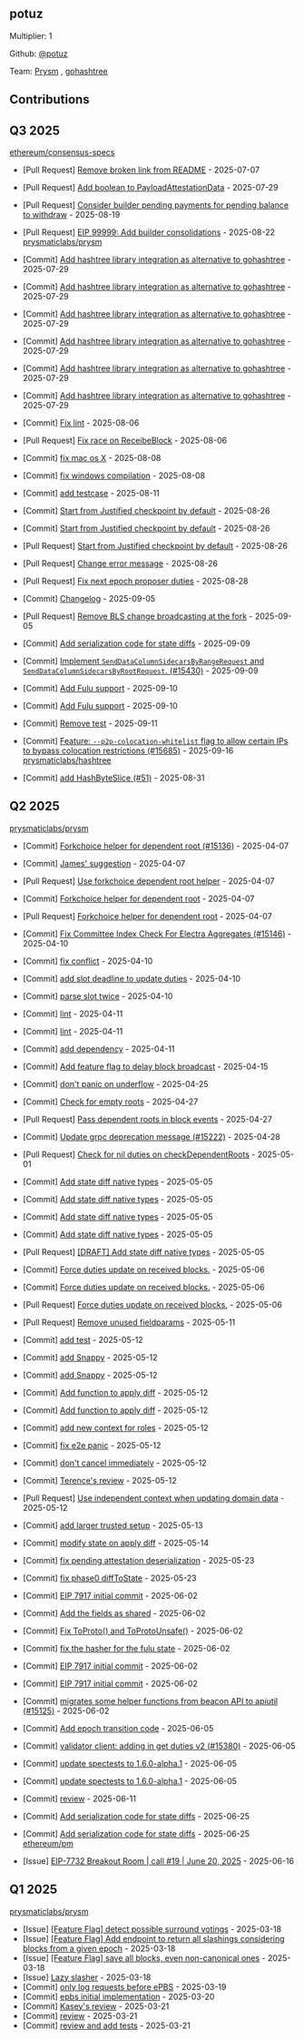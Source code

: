 
## potuz
Multiplier: 1

Github: [@potuz](https://github.com/potuz)

Team: [Prysm](https://github.com/Prysmaticlabs/Prysm/pulls?q=author%3Apotuz) , [gohashtree](https://github.com/prysmaticlabs/gohashtree/pulls?q=author%3Apotuz)

## Contributions

## Q3 2025


[ethereum/consensus-specs](https://github.com/ethereum/consensus-specs)
* [Pull Request] [Remove broken link from README](https://github.com/ethereum/consensus-specs/pull/4431) - 2025-07-07
* [Pull Request] [Add boolean to PayloadAttestationData](https://github.com/ethereum/consensus-specs/pull/4473) - 2025-07-29

* [Pull Request] [Consider builder pending payments for pending balance to withdraw](https://github.com/ethereum/consensus-specs/pull/4513) - 2025-08-19
* [Pull Request] [EIP 99999: Add builder consolidations](https://github.com/ethereum/consensus-specs/pull/4522) - 2025-08-22
[prysmaticlabs/prysm](https://github.com/prysmaticlabs/prysm)
* [Commit] [Add hashtree library integration as alternative to gohashtree](https://github.com/OffchainLabs/prysm/commit/1b98d8c202a57a39a639c703bab7190c967943db) - 2025-07-29
* [Commit] [Add hashtree library integration as alternative to gohashtree](https://github.com/OffchainLabs/prysm/commit/d28138298a3931e05baab345992be894dc264eb2) - 2025-07-29
* [Commit] [Add hashtree library integration as alternative to gohashtree](https://github.com/OffchainLabs/prysm/commit/b3ab7b8be5980d5c218c8228e5499574bdce092a) - 2025-07-29
* [Commit] [Add hashtree library integration as alternative to gohashtree](https://github.com/OffchainLabs/prysm/commit/9ee32cc241e58a52c3aa4a218bdb236c1c96c619) - 2025-07-29
* [Commit] [Add hashtree library integration as alternative to gohashtree](https://github.com/OffchainLabs/prysm/commit/8edc762f750a6d78fd2557318f23008d8b62afe1) - 2025-07-29
* [Commit] [Add hashtree library integration as alternative to gohashtree](https://github.com/OffchainLabs/prysm/commit/b84c383a2532d1508ae7d0ba4b586b566cafe87d) - 2025-07-29
* [Commit] [Fix lint](https://github.com/OffchainLabs/prysm/commit/8beab2928a4b3359749b6f8a328b64882c862e64) - 2025-08-06
* [Pull Request] [Fix race on ReceibeBlock](https://github.com/OffchainLabs/prysm/pull/15565) - 2025-08-06
* [Commit] [fix mac os X](https://github.com/OffchainLabs/prysm/commit/6f89cb533008bf8e999ba045bb8d7a4e8ea7f0f9) - 2025-08-08
* [Commit] [fix windows compilation](https://github.com/OffchainLabs/prysm/commit/e315f78b97e5921c28ec85d1e6817398d8f4658a) - 2025-08-08
* [Commit] [add testcase](https://github.com/OffchainLabs/prysm/commit/ab80865286e23a28da1adbc317d5ecafb4d62e31) - 2025-08-11
* [Commit] [Start from Justified checkpoint by default](https://github.com/OffchainLabs/prysm/commit/4b7282957406999f51c3bd8876fa11f9df623da1) - 2025-08-26
* [Commit] [Start from Justified checkpoint by default](https://github.com/OffchainLabs/prysm/commit/73f911a9181120ac8868f744d7929ca40d1e1853) - 2025-08-26
* [Pull Request] [Start from Justified checkpoint by default](https://github.com/OffchainLabs/prysm/pull/15636) - 2025-08-26
* [Pull Request] [Change error message](https://github.com/OffchainLabs/prysm/pull/15635) - 2025-08-26
* [Pull Request] [Fix next epoch proposer duties](https://github.com/OffchainLabs/prysm/pull/15642) - 2025-08-28

* [Commit] [Changelog](https://github.com/OffchainLabs/prysm/commit/9b6db1d2fffd7124e6e82d209a56f65fd6ed9679) - 2025-09-05
* [Pull Request] [Remove BLS change broadcasting at the fork](https://github.com/OffchainLabs/prysm/pull/15659) - 2025-09-05
* [Commit] [Add serialization code for state diffs](https://github.com/OffchainLabs/prysm/commit/efe1c1b5566cf96fbe4fe730c5f930da84e3285c) - 2025-09-09
* [Commit] [Implement `SendDataColumnSidecarsByRangeRequest` and `SendDataColumnSidecarsByRootRequest`. (#15430)](https://github.com/OffchainLabs/prysm/commit/121914d0d7a98e7e346a16f96193cef818c1e69a) - 2025-09-09
* [Commit] [Add Fulu support](https://github.com/OffchainLabs/prysm/commit/88123e305e4e4124bf84211dace25b092acdabec) - 2025-09-10
* [Commit] [Add Fulu support](https://github.com/OffchainLabs/prysm/commit/6c95814538376e748d89033ca6a04bba59b488a8) - 2025-09-10
* [Commit] [Remove test](https://github.com/OffchainLabs/prysm/commit/fd35a89f99f4aad082416d512b649e08390f27ff) - 2025-09-11
* [Commit] [Feature: `--p2p-colocation-whitelist` flag to allow certain IPs to bypass colocation restrictions (#15685)](https://github.com/OffchainLabs/prysm/commit/1dab5a9f8a5306f921d6be4316fef5e3c4c1c8dd) - 2025-09-16
[prysmaticlabs/hashtree](https://github.com/prysmaticlabs/hashtree)
* [Commit] [add HashByteSlice (#51)](https://github.com/OffchainLabs/hashtree/commit/f733b7698511b5498b722421a30ddf7e5066497c) - 2025-08-31
## Q2 2025


[prysmaticlabs/prysm](https://github.com/prysmaticlabs/prysm)
* [Commit] [Forkchoice helper for dependent root (#15136)](https://github.com/prysmaticlabs/prysm/commit/0d7d9bd5fc1cd2c51ee37f25b2cd578893c455c9) - 2025-04-07
* [Commit] [James' suggestion](https://github.com/prysmaticlabs/prysm/commit/4e4700b9be34d7dbfd36f58e2606b39f480a0fcc) - 2025-04-07
* [Pull Request] [Use forkchoice dependent root helper](https://github.com/prysmaticlabs/prysm/pull/15137) - 2025-04-07
* [Commit] [Forkchoice helper for dependent root](https://github.com/prysmaticlabs/prysm/commit/b4ed6ab4558555d337c0a942cbf44ad7fe94cef2) - 2025-04-07
* [Pull Request] [Forkchoice helper for dependent root](https://github.com/prysmaticlabs/prysm/pull/15136) - 2025-04-07
* [Commit] [Fix Committee Index Check For Electra Aggregates (#15146)](https://github.com/OffchainLabs/prysm/commit/81019ef17396ec46bb413cd5f325df79f5adcd56) - 2025-04-10
* [Commit] [fix conflict](https://github.com/OffchainLabs/prysm/commit/f60394e6758da7785b7606e1df4d584400a44d8b) - 2025-04-10
* [Commit] [add slot deadline to update duties](https://github.com/OffchainLabs/prysm/commit/2d5ad13545f71d0c98fa26ff27789a2d74bb89c4) - 2025-04-10
* [Commit] [parse slot twice](https://github.com/OffchainLabs/prysm/commit/d6f44bb0825e3634c93e669bc158b3dcdbbaa67f) - 2025-04-10
* [Commit] [lint](https://github.com/OffchainLabs/prysm/commit/1b6beec4f56e6b307e18a10dcb16d9437bc7fda6) - 2025-04-11
* [Commit] [lint](https://github.com/OffchainLabs/prysm/commit/0b93ca341ae760027ac751ce9003b1c6b9e2c0d8) - 2025-04-11
* [Commit] [add dependency](https://github.com/OffchainLabs/prysm/commit/44499216aa1d8ac659e8f1a533da4a02fc6c4e0f) - 2025-04-11
* [Commit] [Add feature flag to delay block broadcast](https://github.com/OffchainLabs/prysm/commit/0c69601014aa30a9abf5c2167968ab4cfc74c46b) - 2025-04-15
* [Commit] [don't panic on underflow](https://github.com/OffchainLabs/prysm/commit/aa06ce5e0e227b8240788e3b52cb38757420da7f) - 2025-04-25
* [Commit] [Check for empty roots](https://github.com/OffchainLabs/prysm/commit/39133cad8d3af8c2e70ddd519ae1b1d3757f22d3) - 2025-04-27
* [Pull Request] [Pass dependent roots in block events](https://github.com/OffchainLabs/prysm/pull/15227) - 2025-04-27
* [Commit] [Update grpc deprecation message (#15222)](https://github.com/OffchainLabs/prysm/commit/efaf6649e7b88cf1b90ba3c8536d5c509ce93858) - 2025-04-28
* [Pull Request] [Check for nil duties on checkDependentRoots](https://github.com/OffchainLabs/prysm/pull/15241) - 2025-05-01
* [Commit] [Add state diff native types](https://github.com/OffchainLabs/prysm/commit/c461552ccad99865c024a4ee33be266f497233cc) - 2025-05-05
* [Commit] [Add state diff native types](https://github.com/OffchainLabs/prysm/commit/d9f600165bbbdfca551c6d930fc81c6356e41aad) - 2025-05-05
* [Commit] [Add state diff native types](https://github.com/OffchainLabs/prysm/commit/0c8c7c1082bd8def9bfd9eaa90973ba266f6f006) - 2025-05-05
* [Commit] [Add state diff native types](https://github.com/OffchainLabs/prysm/commit/5a7298e2c5f3fdbc3d98970058bad3d2ff7b85d6) - 2025-05-05
* [Pull Request] [[DRAFT] Add state diff native types](https://github.com/OffchainLabs/prysm/pull/15250) - 2025-05-05
* [Commit] [Force duties update on received blocks.](https://github.com/OffchainLabs/prysm/commit/d8d859ddfcc5e103d18dda07d1c27eb3315f852d) - 2025-05-06
* [Commit] [Force duties update on received blocks.](https://github.com/OffchainLabs/prysm/commit/046d1211671ade64797349d7e9ffecac6b724b5c) - 2025-05-06
* [Pull Request] [Force duties update on received blocks.](https://github.com/OffchainLabs/prysm/pull/15251) - 2025-05-06
* [Pull Request] [Remove unused fieldparams](https://github.com/OffchainLabs/prysm/pull/15263) - 2025-05-11
* [Commit] [add test](https://github.com/OffchainLabs/prysm/commit/fe9abaedcaa415291b9dcfff38a1b960383cafef) - 2025-05-12
* [Commit] [add Snappy](https://github.com/OffchainLabs/prysm/commit/8fc27953e31baeafdcf154ce88096f9fefd3c8a0) - 2025-05-12
* [Commit] [add Snappy](https://github.com/OffchainLabs/prysm/commit/147dbe3a51d4e95ffaf3d6c0eca963773e376cd2) - 2025-05-12
* [Commit] [Add function to apply diff](https://github.com/OffchainLabs/prysm/commit/d3986fe59c7bc8ffa6d89bbe18fb34738234adac) - 2025-05-12
* [Commit] [Add function to apply diff](https://github.com/OffchainLabs/prysm/commit/594851b98b9726c0ad140c6fec06c26cf83739c3) - 2025-05-12
* [Commit] [add new context for roles](https://github.com/OffchainLabs/prysm/commit/b32a569043cb028f987c9fd78e2a371cadb3eed2) - 2025-05-12
* [Commit] [fix e2e panic](https://github.com/OffchainLabs/prysm/commit/8d340fff03747df5e1d8b47efccca780fbadbfdf) - 2025-05-12
* [Commit] [don't cancel immediately](https://github.com/OffchainLabs/prysm/commit/625e4714fe6900e7ee24ca5f863eb2d76db553e7) - 2025-05-12
* [Commit] [Terence's review](https://github.com/OffchainLabs/prysm/commit/2a648db72e38c1f1e3df365f78037d0401dac9fa) - 2025-05-12
* [Pull Request] [Use independent context when updating domain data](https://github.com/OffchainLabs/prysm/pull/15268) - 2025-05-12
* [Commit] [add larger trusted setup](https://github.com/OffchainLabs/prysm/commit/13ff5ec592aa4fc3b65638beac75a24dacac7c16) - 2025-05-13
* [Commit] [modify state on apply diff](https://github.com/OffchainLabs/prysm/commit/a6d838c991a647b592a06ac76167fc9377fe909a) - 2025-05-14
* [Commit] [fix pending attestation deserialization](https://github.com/OffchainLabs/prysm/commit/d169864159ce8562d86e074568d50a18830b1fd1) - 2025-05-23
* [Commit] [fix phase0 diffToState](https://github.com/OffchainLabs/prysm/commit/7e76be4472791dc8f20ee1fdb706a93d6c11cd0b) - 2025-05-23
* [Commit] [EIP 7917 initial commit](https://github.com/OffchainLabs/prysm/commit/5f7a26394749f213c930e4bc758f975e0d237216) - 2025-06-02
* [Commit] [Add the fields as shared](https://github.com/OffchainLabs/prysm/commit/d518a9fe89b529a69097c736ea1910df1e055807) - 2025-06-02
* [Commit] [Fix ToProto() and ToProtoUnsafe()](https://github.com/OffchainLabs/prysm/commit/e8cf6ce0515c3fef29c5e67280b39e026b6acaa5) - 2025-06-02
* [Commit] [fix the hasher for the fulu state](https://github.com/OffchainLabs/prysm/commit/681b6e5fd4d23f6465af224a492468adebf9ab08) - 2025-06-02
* [Commit] [EIP 7917 initial commit](https://github.com/OffchainLabs/prysm/commit/c346ccae7720ed7f1f6b29282a4fc3614a4607a8) - 2025-06-02
* [Commit] [EIP 7917 initial commit](https://github.com/OffchainLabs/prysm/commit/e54808de9153886c3c1b1409981c927fbb29df0e) - 2025-06-02
* [Commit] [migrates some helper functions from beacon API to apiutil (#15125)](https://github.com/OffchainLabs/prysm/commit/4a1c627f6fc92e9b0df7eb4c956240b16aa455b8) - 2025-06-02
* [Commit] [Add epoch transition code](https://github.com/OffchainLabs/prysm/commit/df51cf9c1834e8705ed3ef993fc26dc76fa5e591) - 2025-06-05
* [Commit] [validator client: adding in get duties v2 (#15380)](https://github.com/OffchainLabs/prysm/commit/8c324cc491e053642f36f6878c74e4c06902d273) - 2025-06-05
* [Commit] [update spectests to 1.6.0-alpha.1](https://github.com/OffchainLabs/prysm/commit/087eb17ac23a4965711ac1f418ec415d92389231) - 2025-06-05
* [Commit] [update spectests to 1.6.0-alpha.1](https://github.com/OffchainLabs/prysm/commit/b4751120dddee45106736bc9f05766638fa658bd) - 2025-06-05
* [Commit] [review](https://github.com/OffchainLabs/prysm/commit/4323478a466550759b26dea2641a3f7a25560f24) - 2025-06-11

* [Commit] [Add serialization code for state diffs](https://github.com/OffchainLabs/prysm/commit/007db8d3c6eff62502124704b5de82f75f357512) - 2025-06-25
* [Commit] [Add serialization code for state diffs](https://github.com/OffchainLabs/prysm/commit/20bcd2037c75e3b8c1c4498e24392f03968747c0) - 2025-06-25
[ethereum/pm](https://github.com/ethereum/pm)
* [Issue] [EIP-7732 Breakout Room | call #19 |  June 20, 2025](https://github.com/ethereum/pm/issues/1575) - 2025-06-16
## Q1 2025

[prysmaticlabs/prysm](https://github.com/prysmaticlabs/prysm)
* [Issue] [[Feature Flag] detect possible surround votings](https://github.com/prysmaticlabs/prysm/issues/15069) - 2025-03-18
* [Issue] [[Feature Flag] Add endpoint to return all slashings considering blocks from a given epoch](https://github.com/prysmaticlabs/prysm/issues/15068) - 2025-03-18
* [Issue] [[Feature Flag] save all blocks, even non-canonical ones](https://github.com/prysmaticlabs/prysm/issues/15067) - 2025-03-18
* [Issue] [Lazy slasher](https://github.com/prysmaticlabs/prysm/issues/15066) - 2025-03-18
* [Commit] [only log requests before ePBS](https://github.com/prysmaticlabs/prysm/commit/f9feb4276ac7ab8f620a89f5740f03e19f933edf) - 2025-03-19
* [Commit] [epbs initial implementation](https://github.com/prysmaticlabs/prysm/commit/d6978e64f1121d1db51421048b042adc3636fa3d) - 2025-03-20
* [Commit] [Kasey's review](https://github.com/prysmaticlabs/prysm/commit/b163560c941a8d5ba3d128d3cacea89c0da86cf2) - 2025-03-21
* [Commit] [review](https://github.com/prysmaticlabs/prysm/commit/3fff01f6cb9074adb77a8ba89c51c686d8a8be40) - 2025-03-21
* [Commit] [review and add tests](https://github.com/prysmaticlabs/prysm/commit/82b844ffe96f7f6fca4db3c2b712528d85839ddc) - 2025-03-21
